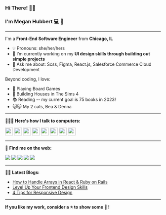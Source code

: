 ### Hi There! 👋🏻
### I'm Megan Hubbert 💻 💫
<hr>

I'm a **Front-End Software Engineer** from **Chicago, IL**

- 💡   Pronouns: she/her/hers
- 🌱   I’m currently working on my **UI design skills through building out simple projects**
- 🙋   Ask me about: Scss, Figma, React.js, Salesforce Commerce Cloud Development

Beyond coding, I love:

-  🎲   Playing Board Games 
-  🏡   Building Houses in The Sims 4 
-  📚   Reading -- my current goal is 75 books in 2023!
-  🐱🐱   My 2 cats, Bea & Denna 
<hr>

👩🏼‍💻   **Here's how I talk to computers:**

<p>
<img src="https://cdn.jsdelivr.net/gh/devicons/devicon/icons/html5/html5-original.svg" height=25px width=25px/>
<img src="https://cdn.jsdelivr.net/gh/devicons/devicon/icons/css3/css3-original.svg" height=25px width=25px/>
<img src="https://cdn.jsdelivr.net/gh/devicons/devicon/icons/sass/sass-original.svg" height=25px width=25px/>
<img src="https://cdn.jsdelivr.net/gh/devicons/devicon/icons/javascript/javascript-plain.svg" height=25px width=25px/>
<img src="https://cdn.jsdelivr.net/gh/devicons/devicon/icons/salesforce/salesforce-original.svg" height=25px width=25px />
<img src="https://cdn.jsdelivr.net/gh/devicons/devicon/icons/react/react-original.svg" height=25px width=25px/>
<img src="https://cdn.jsdelivr.net/gh/devicons/devicon/icons/git/git-original.svg" height=25px width=25px />
<img src="https://cdn.jsdelivr.net/gh/devicons/devicon/icons/visualstudio/visualstudio-plain.svg"  height=25px width=25px>
</p>
<hr>

🦋   **Find me on the web:**

<a target="_blank" href="https://meganhubbert.netlify.app/"><img src="https://img.shields.io/badge/Portfolio-9ecfd1?style=for-the-badge&logo=appveyor?logo"></img></a>
<a target="_blank" href="https://www.linkedin.com/in/meganhubbert"><img src="https://img.shields.io/badge/-LinkedIn-0077B5?style=for-the-badge&logo=Linkedin&logoColor=white"></img></a>
<a target="_blank" href="mailto:meganeday7@gmail.com"><img src="https://img.shields.io/badge/-Gmail-D14836?style=for-the-badge&logo=Gmail&logoColor=white"></img></a>
<a target="_blank" href="https://codewithmeg.medium.com"><img src="https://img.shields.io/badge/-Medium-12100E?style=for-the-badge&logo=Medium&logoColor=white"></img></a>
<a target="_blank" href="https://twitter.com/codewithmeg"><img src="https://img.shields.io/badge/-Twitter-1DA1F2?style=for-the-badge&logo=Twitter&logoColor=white"></img></a>
<hr>

✍🏻  **Latest Blogs:**
- [How to Handle Arrays in React & Ruby on Rails](https://codewithmeg.medium.com/how-to-handle-arrays-in-react-ruby-on-rails-43f4cf1f974b)
- [Level Up Your Frontend Design Skills](https://codewithmeg.medium.com/level-up-your-frontend-design-skills-f61ca916fe67)
- [4 Tips for Responsive Design](https://codewithmeg.medium.com/responsive-design-media-queries-c349edd4532c)
<hr>

**If you like my work, consider a ⭐️  to show some 💖  !**
